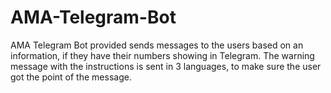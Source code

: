 # AMA-Telegram-Bot
AMA Telegram Bot provided sends messages to the users based on an information, if they have their numbers showing in Telegram.  The warning message with the instructions is sent in 3 languages, to make sure the user got the point of the message.
